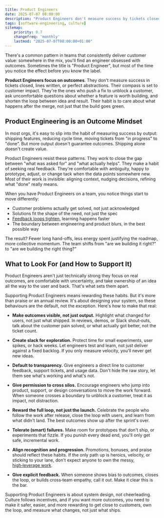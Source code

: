 ```yaml
---
title: Product Engineers
date: 2025-07-07 08:00:00
description: "Product Engineers don't measure success by tickets closed or code merged they're focused on outcomes. This mindset is the real multiplier for teams that consistently deliver customer value."
tags: [software-engineering, culture]
sitemap:
    priority: 0.7
    changefreq: 'monthly'
    lastmod: "2025-07-07T08:00:00+01:00"
---
```


There's a common pattern in teams that consistently deliver customer value: somewhere in the mix, you'll find an engineer obsessed with outcomes. Sometimes the title is "Product Engineer", but most of the time you notice the effect before you know the label.

**Product Engineers focus on outcomes**. They don't measure success in tickets closed, lines written, or perfect abstractions. Their compass is set to customer impact. They're the ones who push a fix to unblock a customer, ask uncomfortable questions about whether a feature is worth building, and shorten the loop between idea and result. Their habit is to care about what happens after the merge, not just that the build goes green.

## Product Engineering is an Outcome Mindset

In most orgs, it's easy to slip into the habit of measuring success by output: shipping features, reducing cycle time, moving tickets from "in progress" to "done". But more output doesn't guarantee outcomes. Shipping alone doesn't create value.

Product Engineers resist these patterns. They work to close the gap between "what was asked for" and "what actually helps". They make a habit of seeking real feedback. They're comfortable with ambiguity, happy to prototype, adjust, or change tack when the data points somewhere new. Most of their work is invisible: aligning context, nudging decisions, refining what "done" really means.

When you have Product Engineers on a team, you notice things start to move differently:

- Customer problems actually get solved, not just acknowledged
- Solutions fit the shape of the need, not just the spec
- [Feedback loops tighten](/optimising-teams-with-theory-of-constraints), learning happens faster
- The boundary between engineering and product blurs, in the best possible way

The result? Fewer long hand-offs, less energy spent justifying the roadmap, more collective momentum. The team shifts from "are we building it right?" to "are we building the right thing?"

## What to Look For (and How to Support It)

Product Engineers aren't just technically strong they focus on real outcomes, are comfortable with uncertainty, and take ownership of an idea all the way to the user and back. That's what sets them apart.

Supporting Product Engineers means rewarding these habits. But it's more than praise or an annual review. It's about designing your system, so these behaviours are the default, not the exception. Here's how to make that real:

- **Make outcomes visible, not just output.** Highlight what changed for users, not just what shipped. In reviews, demos, or Slack shout‑outs, talk about the customer pain solved, or what actually got better, not the ticket count.

- **Create slack for exploration.** Protect time for small experiments, user spikes, or hack weeks. Let engineers test and learn, not just deliver against a fixed backlog. If you only measure velocity, you'll never get new ideas.

- **Default to transparency.** Give engineers a direct line to customer feedback, support tickets, and usage data. Don't hide the raw story, let them see what's working and what's not.

- **Give permission to cross silos.** Encourage engineers who jump into product, support, or design conversations to move the work forward. When someone crosses a boundary to unblock a customer, treat it as impact, not distraction.

- **Reward the full loop, not just the launch.** Celebrate the people who follow the work after release, close the loop with users, and learn from what didn't land. The best outcomes show up after the sprint's over.

- **Tolerate (smart) failures.** Make room for prototypes that don't ship, or experiments that fizzle. If you punish every dead end, you'll only get safe, incremental work.

- **Align recognition and progression.** Promotions, bonuses, and praise should reflect these habits. If the only path up is heroics, velocity, or sticking to your lane, don't expect anyone to own the messy, [high‑leverage work](/doing-leveraged-work).

- **Give explicit feedback.** When someone shows bias to outcomes, closes the loop, or builds cross‑team empathy, call it out. Make it clear this is the bar.

Supporting Product Engineers is about system design, not cheerleading. Culture follows incentives, and if you want more outcomes, you need to make it safer, easier, and more rewarding to get close to customers, own the loop, and measure what changes, not just what ships.
